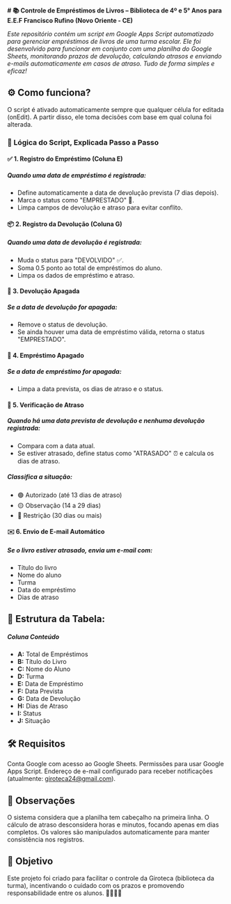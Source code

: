 **# 📚 Controle de Empréstimos de Livros – Biblioteca de 4º e 5° Anos para E.E.F Francisco Rufino (Novo Oriente - CE)**

*Este repositório contém um script em Google Apps Script automatizado para gerenciar empréstimos de livros de uma turma escolar. Ele foi desenvolvido para funcionar em conjunto com uma planilha do Google Sheets, monitorando prazos de devolução, calculando atrasos e enviando e-mails automaticamente em casos de atraso. Tudo de forma simples e eficaz!*

## ⚙️ Como funciona?
O script é ativado automaticamente sempre que qualquer célula for editada (onEdit). A partir disso, ele toma decisões com base em qual coluna foi alterada.

### 🧠 Lógica do Script, Explicada Passo a Passo
#### ✅ 1. Registro do Empréstimo (Coluna E)
##### Quando uma data de empréstimo é registrada:

- Define automaticamente a data de devolução prevista (7 dias depois).
- Marca o status como "EMPRESTADO" 📘.
- Limpa campos de devolução e atraso para evitar conflito.

#### 📦 2. Registro da Devolução (Coluna G)
##### Quando uma data de devolução é registrada:

- Muda o status para "DEVOLVIDO" ✅.
- Soma 0.5 ponto ao total de empréstimos do aluno.
- Limpa os dados de empréstimo e atraso.

#### 🧹 3. Devolução Apagada
##### Se a data de devolução for apagada:

- Remove o status de devolução.
- Se ainda houver uma data de empréstimo válida, retorna o status "EMPRESTADO".

#### 🧼 4. Empréstimo Apagado
##### Se a data de empréstimo for apagada:

- Limpa a data prevista, os dias de atraso e o status.

#### 🚨 5. Verificação de Atraso
##### Quando há uma data prevista de devolução e nenhuma devolução registrada:

- Compara com a data atual.
- Se estiver atrasado, define status como "ATRASADO" ⏰ e calcula os dias de atraso.

##### Classifica a situação:

- 🟢 Autorizado (até 13 dias de atraso)
- 🟡 Observação (14 a 29 dias)
- 🔴 Restrição (30 dias ou mais)

#### ✉️ 6. Envio de E-mail Automático
##### Se o livro estiver atrasado, envia um e-mail com:

- Título do livro
- Nome do aluno
- Turma
- Data do empréstimo
- Dias de atraso

## 📝 Estrutura da Tabela:
##### Coluna Conteúdo
- **A:** Total de Empréstimos
- **B:** Título do Livro
- **C:** Nome do Aluno
- **D:** Turma
- **E:** Data de Empréstimo
- **F:** Data Prevista
- **G:** Data de Devolução
- **H:** Dias de Atraso
- **I:** Status
- **J:** Situação

## 🛠️ Requisitos

Conta Google com acesso ao Google Sheets.
Permissões para usar Google Apps Script.
Endereço de e-mail configurado para receber notificações (atualmente: giroteca24@gmail.com).

## 🔐 Observações

O sistema considera que a planilha tem cabeçalho na primeira linha.
O cálculo de atraso desconsidera horas e minutos, focando apenas em dias completos.
Os valores são manipulados automaticamente para manter consistência nos registros.

## 🚀 Objetivo

Este projeto foi criado para facilitar o controle da Giroteca (biblioteca da turma), incentivando o cuidado com os prazos e promovendo responsabilidade entre os alunos. 👩‍🏫👨‍🏫
